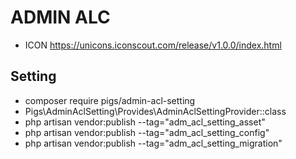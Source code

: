 # ADMIN ALC

* ICON https://unicons.iconscout.com/release/v1.0.0/index.html
## Setting
* composer require pigs/admin-acl-setting
* Pigs\AdminAclSetting\Provides\AdminAclSettingProvider::class
* php artisan vendor:publish --tag="adm_acl_setting_asset"
* php artisan vendor:publish --tag="adm_acl_setting_config"
* php artisan vendor:publish --tag="adm_acl_setting_migration"